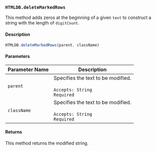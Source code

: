 ### `HTMLDB.deleteMarkedRows`

This method adds zeros at the beginning of a given `text` to construct a string with the length of `digitCount`.

#### Description

```javascript
HTMLDB.deleteMarkedRows(parent, className)
```

#### Parameters

| Parameter Name             | Description                               |
| -------------------------- | ----------------------------------------- |
| `parent` | Specifies the text to be modified.<br><br>`Accepts: String`<br>`Required` |
| `className` | Specifies the text to be modified.<br><br>`Accepts: String`<br>`Required` |

#### Returns

This method returns the modified string.